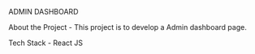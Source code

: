 ADMIN DASHBOARD 

About the Project - This project is to develop a Admin dashboard page.

Tech Stack - React JS
